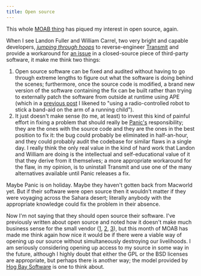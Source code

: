 ```yaml
---
title: Open source
---
```


This whole [MOAB thing](http://www.wincent.com/a/about/wincent/weblog/archives/apple/moab/) has piqued my interest in open source, again.

When I see Landon Fuller and William Carrel, two very bright and capable developers, [*jumping through hoops*](http://groups.google.com/group/moabfixes/browse_frm/thread/fe77f4d5bfeb53e4/fdd6c9e196a59424#fdd6c9e196a59424) to reverse-engineer [Transmit](http://panic.com/transmit/) and provide a workaround for [an issue](http://projects.info-pull.com/moab/MOAB-19-01-2007.html) in a closed-source piece of third-party software, it make me think two things:

1.  Open source software can be fixed and audited without having to go through extreme lengths to figure out what the software is doing behind the scenes; furthermore, once the source code is modified, a brand new version of the software containing the fix can be built rather than trying to externally patch the software from outside at runtime using APE (which in a [previous post](http://www.wincent.com/a/about/wincent/weblog/archives/2007/01/month_of_apple_1.php) I likened to "using a radio-controlled robot to stick a band-aid on the arm of a running child").
2.  It just doesn't make sense (to me, at least) to invest this kind of painful effort in fixing a problem that should really be [Panic's](http://panic.com/) responsibility; they are the ones with the source code and they are the ones in the best position to fix it: the bug could probably be eliminated in half-an-hour, and they could probably audit the codebase for similar flaws in a single day. I really think the only real value in the kind of hard work that Landon and William are doing is the intellectual and self-educational value of it that they derive from it themselves; a more appropriate workaround for the flaw, in my opinion, is to uninstall Transmit and use one of the many alternatives available until Panic releases a fix.

Maybe Panic is on holiday. Maybe they haven't gotten back from Macworld yet. But if their software were open source then it wouldn't matter if they were voyaging across the Sahara desert; literally anybody with the appropriate knowledge could fix the problem in their absence.

Now I'm not saying that they should open source their software. I've previously written about open source and noted how it doesn't make much business sense for the small vendor ([1](http://www.wincent.com/a/about/wincent/weblog/archives/2005/07/open_source_lic.php), [2](http://www.wincent.com/a/about/wincent/weblog/archives/2006/04/open_source_a_w.php), [3](http://www.wincent.com/a/about/wincent/weblog/archives/2006/09/open_vs_closed.php)), but this month of MOAB has made me think again how nice it would be if there were a viable way of opening up our source without simultaneously destroying our livelihoods. I am seriously considering opening up access to my source in some way in the future, although I highly doubt that either the GPL or the BSD licenses are appropriate, but perhaps there is another way; the model provided by [Hog Bay Software](http://hogbaysoftware.com/) is one to think about.

